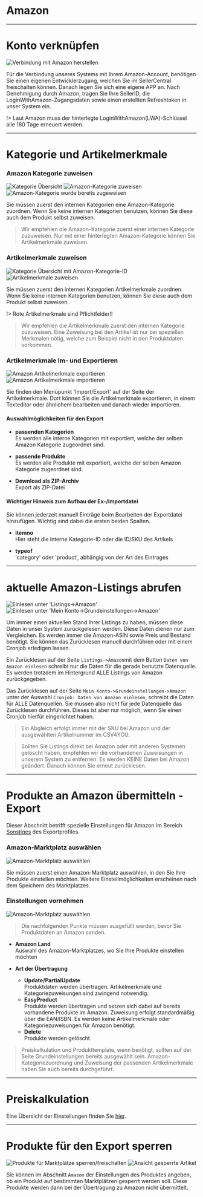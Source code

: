 # Amazon

***
# Konto verknüpfen

![Verbindung mit Amazon herstellen](https://data.csv4you.com/media/image/guide/meinkonto/grundeinstellungen/meinkonto-grundeinstellungen-amazon-verbinden.png ':zoom :size=30%')

Für die Verbindung unseres Systems mit Ihrem Amazon-Account, benötigen Sie einen eigenen Entwicklerzugang, welchen Sie im SellerCentral freischalten können. Danach legen Sie sich eine eigene APP an.
Nach Genehmigung durch Amazon, tragen Sie Ihre SellerID, die LoginWithAmazon-Zugangsdaten sowie einen erstellten Refreshtoken in unser System ein.

!> Laut Amazon muss der hinterlegte LoginWithAmazon(LWA)-Schlüssel alle 180 Tage erneuert werden.


***
# Kategorie und Artikelmerkmale

### Amazon Kategorie zuweisen

![Kategorie Übersicht](https://data.csv4you.com/media/image/guide/amazon/amazon-kategorie-uebersicht.png ':zoom :size=30%')
![Amazon-Kategorie zuweisen](https://data.csv4you.com/media/image/guide/amazon/amazon-kategorie-amazonkategorie.png ':zoom :size=30%')
![Amazon-Kategorie wurde bereits zugeweisen](https://data.csv4you.com/media/image/guide/amazon/amazon-kategorie-amazonkategorie-vorhanden.png ':zoom :size=30%')

Sie müssen zuerst den internen Kategorien eine Amazon-Kategorie zuordnen. Wenn Sie keine internen Kategorien benutzen, können Sie diese auch dem Produkt selbst zuweisen.

> Wir empfehlen die Amazon-Kategorie zuerst einer internen Kategorie zuzuweisen. Nur mit einer hinterlegten Amazon-Kategorie können Sie Artikelmerkmale zuweisen.


### Artikelmerkmale zuweisen

![Kategorie Übersicht mit Amazon-Kategorie-ID](https://data.csv4you.com/media/image/guide/amazon/amazon-kategorie-artikelmerkmale-uebersicht.png ':zoom :size=30%')
![Artikelmerkmale zuweisen](https://data.csv4you.com/media/image/guide/amazon/amazon-kategorie-artikelmerkmale-eintragen.png ':zoom :size=30%')

Sie müssen zuerst den internen Kategorien Artikelmerkmale zuordnen. Wenn Sie keine internen Kategorien benutzen, können Sie diese auch dem Produkt selbst zuweisen.

!> Rote Artikelmerkmale sind Pflichtfelder!!

> Wir empfehlen die Artikelmerkmale zuerst den internen Kategorie zuzuweisen. Eine Zuweisung bei den Artikel ist nur bei speziellen Merkmalen nötig, welche zum Beispiel nicht in den Produktdaten vorkommen.


### Artikelmerkmale Im- und Exportieren

![Amazon Artikelmerkmale exportieren](https://data.csv4you.com/media/image/guide/amazon/amazon-kategorie-artikelmerkmale-exportieren.png ':zoom :size=30%')
![Amazon Artikelmerkmale importieren](https://data.csv4you.com/media/image/guide/amazon/amazon-kategorie-artikelmerkmale-importieren.png ':zoom :size=30%')

Sie finden den Menüpunkt 'Import/Export' auf der Seite der Artikelmerkmale. Dort können Sie die Artikelmerkmale exportieren, in einem Texteditor oder ähnlichem bearbeiten und danach wieder importieren.


#### Auswahlmöglichkeiten für den Export

- **passenden Kategorien**<br>
	Es werden alle interne Kategorien mit exportiert, welche der selben Amazon Kategorie zugeordnet sind.

- **passende Produkte**<br>
	Es werden alle Produkte mit exportiert, welche der selben Amazon Kategorie zugeordnet sind.

- **Download als ZIP-Archiv**<br>
	Export als ZIP-Datei


#### Wichtiger Hinweis zum Aufbau der Ex-/Importdatei

Sie können jederzeit manuell Einträge beim Bearbeiten der Exportdatei hinzufügen. Wichtig sind dabei die ersten beiden Spalten.

- **itemno**<br>
	Hier steht die interne Kategorie-ID oder die ID/SKU des Artikels

- **typeof**<br>
	'category' oder 'product', abhängig von der Art des Eintrages


***
# aktuelle Amazon-Listings abrufen

![Einlesen unter 'Listings->Amazon'](https://data.csv4you.com/media/image/guide/amazon/amazon-zuruecklesen-listings.png ':zoom :size=30%')
![Einlesen unter 'Mein Konto->Grundeinstellungen->Amazon'](https://data.csv4you.com/media/image/guide/amazon/amazon-zuruecklesen-meinkonto.png ':zoom :size=30%')

Um immer einen aktuellen Stand Ihrer Listings zu haben, müssen diese Daten in unser System zurückgelesen werden. Diese Daten dienen nur zum Vergleichen.
Es werden immer die Amazon-ASIN sowie Preis und Bestand benötigt. Sie können das Zurücklesen manuell durchführen oder mit einem Cronjob erledigen lassen.

Ein Zurücklesen auf der Seite `Listings->Amazon`mit dem Button `Daten von Amazon einlesen` schreibt nur die Daten für die gerade benutzte Datenquelle.
Es werden trotzdem im Hintergrund ALLE Listings von Amazon zurückgegeben.

Das Zurücklesen auf der Seite `Mein Konto->Grundeinstellungen->Amazon` unter der Auswahl `Cronjob: Daten von Amazon einlesen`, schreibt die Daten für ALLE Datenquellen.
Sie müssen also nicht für jede Datenquelle das Zurücklesen durchführen. Dieses ist aber nur möglich, wenn Sie einen Cronjob hierfür eingerichtet haben.

> Ein Abgleich erfolgt immer mit der SKU bei Amazon und der ausgewählten Artikelnummer im CSV4YOU.

> Sollten Sie Listings direkt bei Amazon oder mit anderen Systemen gelöscht haben, empfehlen wir die vorhandenen Zuweisungen in unserem System zu entfernen.
Es werden KEINE Daten bei Amazon geändert. Danach können Sie erneut zurücklesen.


***
# Produkte an Amazon übermitteln - Export

Dieser Abschnitt betrifft spezielle Einstellungen für Amazon im Bereich [Sonstiges](http://guide.csv4you.com/#/export/interface?id=sonstiges) des Exportprofiles.


### Amazon-Marktplatz auswählen

![Amazon-Marktplatz auswählen](https://data.csv4you.com/media/image/guide/amazon/exportprofil/amazon-exportprofil-einstellungen.png ':zoom :size=30%')

Sie müssen zuerst einen Amazon-Marktplatz auswählen, in den Sie Ihre Produkte einstellen möchten. Weitere Einstellmöglichkeiten erscheinen nach dem Speichern des Marktplatzes.


### Einstellungen vornehmen

![Amazon-Marktplatz auswählen](https://data.csv4you.com/media/image/guide/amazon/exportprofil/amazon-exportprofil-einstellungen-2.png ':zoom :size=30%')

> Die nachfolgenden Punkte müssen ausgefüllt werden, bevor Sie Produktdaten an Amazon senden.

- **Amazon Land**<br>
	Auswahl des Amazon-Marktplatzes, wo Sie Ihre Produkte einstellen möchten

- **Art der Übertragung**<br>
	- **Update/PartialUpdate**<br>
        Produktdaten werden übertragen. Artikelmerkmale und Kategoriezuweisungen sind zwingend notwendig.
	- **EasyProduct**<br>
		Produkte werden übertragen und setzen sich dabei auf bereits vorhandene Produkte im Amazon.
		Zuweisung erfolgt standardmäßig über die EAN/ISBN. Es werden keine Artikelmerkmale oder Kategoriezuweisungen für Amazon benötigt.
	- **Delete**<br>
		Produkte werden gelöscht

> Preiskalkulation und Produkttemplate, wenn benötigt, sollten auf der Seite Grundeinstellungen bereits ausgewählt sein.
Amazon-Kategoriezuordnung und Zuweisung der passenden Artikelmerkmale haben Sie auch bereits durchgeführt.


***
# Preiskalkulation

Eine Übersicht der Einstellungen finden Sie [hier](export/pricecalculation).


***
# Produkte für den Export sperren

![Produkte für Marktplätze sperren/freischalten](https://data.csv4you.com/media/image/guide/amazon/product/amazon-product-sperren.png ':zoom :size=30%')
![Ansicht gesperrte Artikel](https://data.csv4you.com/media/image/guide/amazon/product/amazon-product-sperren-2.png ':zoom :size=30%')

Sie können im Abschnitt `Amazon` der Einstellungen des Produktes angeben, ob ein Produkt auf bestimmten Marktplätzen gesperrt werden soll.
Diese Produkte werden dann bei der Übertragung zu Amazon nicht übermittelt.